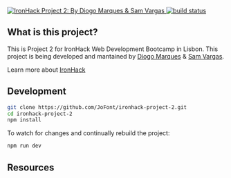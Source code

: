 <p>
  <a href="https://ironhack-project-2.herokuapp.com/">
	<img src="https://raw.githubusercontent.com/JoFont/ironhack-project-2/master/readme-image.png" alt="IronHack Project 2: By Diogo Marques & Sam Vargas">
  </a>
  <a href="https://travis-ci.org/JoFont/ironhack-project-2">
    <img src="https://travis-ci.org/JoFont/ironhack-project-2.svg?branch=master"
         alt="build status">
  </a>
</p>


## What is this project?

This is Project 2 for IronHack Web Development Bootcamp in Lisbon. This project is being developed and mantained by [Diogo Marques](https://github.com/JoFont) & [Sam Vargas](https://github.com/svargas-dev).


Learn more about [IronHack](https://www.ironhack.com/en)

## Development

```bash
git clone https://github.com/JoFont/ironhack-project-2.git
cd ironhack-project-2
npm install
```
To watch for changes and continually rebuild the project:

```bash
npm run dev
```


## Resources


